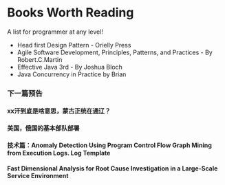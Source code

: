 

# Books Worth Reading #
 A list for programmer at any level!

- Head first Design Pattern - Orielly Press
- Agile Software Development, Principles, Patterns, and Practices - By Robert.C.Martin
- Effective Java 3rd - By Joshua Bloch
- Java Concurrency in Practice by Brian


### 下一篇预告
#### xx汗到底是啥意思，蒙古正统在通辽？
#### 美国，俄国的基本部队部署

#### 技术篇：Anomaly Detection Using Program Control Flow Graph Mining from Execution Logs. Log Template
#### Fast Dimensional Analysis for Root Cause Investigation in a Large-Scale Service Environment